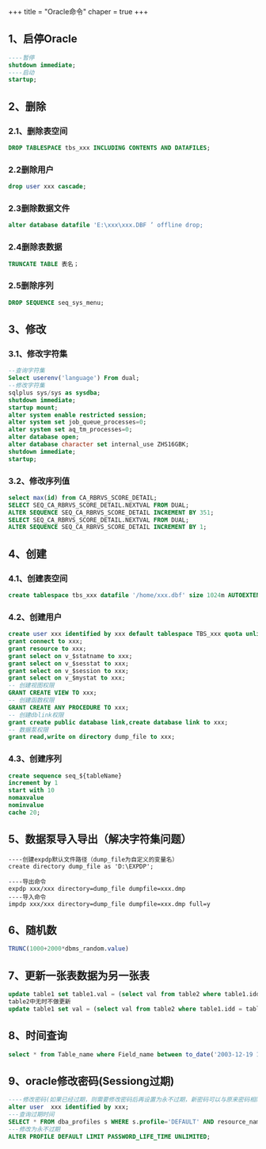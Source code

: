 +++
title = "Oracle命令"
chaper = true
+++

## 1、启停Oracle

```sql
----暂停
shutdown immediate;
----启动
startup;
```

## 2、删除

### 2.1、删除表空间

```sql
DROP TABLESPACE tbs_xxx INCLUDING CONTENTS AND DATAFILES;
```

### 2.2删除用户

```sql
drop user xxx cascade;
```

### 2.3删除数据文件

```sql
alter database datafile 'E:\xxx\xxx.DBF ’ offline drop;
```

### 2.4删除表数据

```sql
TRUNCATE TABLE 表名；
```

###  2.5删除序列

```sql
DROP SEQUENCE seq_sys_menu;
```

## 3、修改

### 3.1、修改字符集

```sql
--查询字符集
Select userenv('language') From dual;
--修改字符集
sqlplus sys/sys as sysdba;
shutdown immediate;
startup mount;
alter system enable restricted session;
alter system set job_queue_processes=0;
alter system set aq_tm_processes=0;
alter database open;
alter database character set internal_use ZHS16GBK;
shutdown immediate;
startup;
```

### 3.2、修改序列值

```sql
select max(id) from CA_RBRVS_SCORE_DETAIL;
SELECT SEQ_CA_RBRVS_SCORE_DETAIL.NEXTVAL FROM DUAL;
ALTER SEQUENCE SEQ_CA_RBRVS_SCORE_DETAIL INCREMENT BY 351;
SELECT SEQ_CA_RBRVS_SCORE_DETAIL.NEXTVAL FROM DUAL;
ALTER SEQUENCE SEQ_CA_RBRVS_SCORE_DETAIL INCREMENT BY 1;
```

## 4、创建

### 4.1、创建表空间

```sql
create tablespace tbs_xxx datafile '/home/xxx.dbf' size 1024m AUTOEXTEND ON NEXT 50M MAXSIZE UNLIMITED;
```

### 4.2、创建用户

```sql
create user xxx identified by xxx default tablespace TBS_xxx quota unlimited on tbs_xxx;
grant connect to xxx;
grant resource to xxx;
grant select on v_$statname to xxx;
grant select on v_$sesstat to xxx;
grant select on v_$session to xxx;
grant select on v_$mystat to xxx;
-- 创建视图权限
GRANT CREATE VIEW TO xxx;
-- 创建函数权限
GRANT CREATE ANY PROCEDURE TO xxx;
-- 创建dblink权限
grant create public database link,create database link to xxx;
-- 数据泵权限
grant read,write on directory dump_file to xxx;
```

### 4.3、创建序列

```sql
create sequence seq_${tableName}
increment by 1
start with 10
nomaxvalue
nominvalue
cache 20;
```

## 5、数据泵导入导出（解决字符集问题）

```shell
----创建expdp默认文件路径（dump_file为自定义的变量名）
create directory dump_file as 'D:\EXPDP';

----导出命令
expdp xxx/xxx directory=dump_file dumpfile=xxx.dmp
----导入命令
impdp xxx/xxx directory=dump_file dumpfile=xxx.dmp full=y
```

## 6、随机数

```sql
TRUNC(1000+2000*dbms_random.value)
```

## 7、更新一张表数据为另一张表

``` sql
update table1 set table1.val = (select val from table2 where table1.idd = table2.idd);
table2中无时不做更新
update table1 set val = (select val from table2 where table1.idd = table2.idd) where exists (select 1 from table2 where table1.idd = table2.idd)；
```

## 8、时间查询

```sql
select * from Table_name where Field_name between to_date('2003-12-19 15:00:00','yyyy-mm-dd hh24:mi:ss') and to_date('2003-12-19 16:00:00','yyyy-mm-dd hh24:mi:ss')
```


## 9、oracle修改密码(Sessiong过期)

```sql
----修改密码(如果已经过期，则需要修改密码后再设置为永不过期，新密码可以与原来密码相同)
alter user  xxx identified by xxx;
---查询过期时间
SELECT * FROM dba_profiles s WHERE s.profile='DEFAULT' AND resource_name='PASSWORD_LIFE_TIME';
---修改为永不过期
ALTER PROFILE DEFAULT LIMIT PASSWORD_LIFE_TIME UNLIMITED;
```